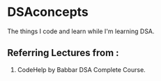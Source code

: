 # DSAconcepts
The things I code and learn while I'm learning DSA.

## Referring Lectures from : 
1. CodeHelp by Babbar DSA Complete Course.
